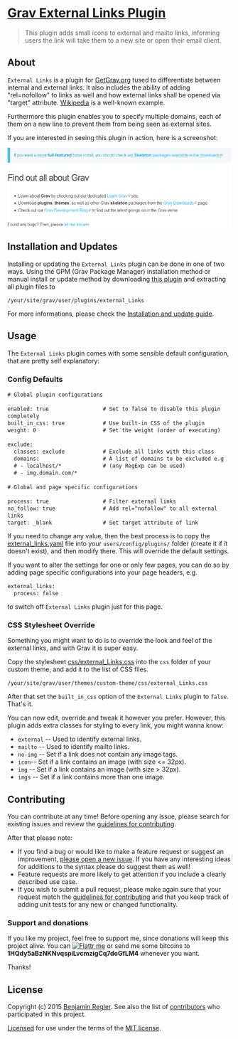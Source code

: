# [Grav External Links Plugin][project]

> This plugin adds small icons to external and mailto links, informing users the link will take them to a new site or open their email client.

## About

`External Links` is a plugin for [GetGrav.org](http://getgrav.org) tused to differentiate between internal and external links. It also includes the ability of adding "rel=nofollow" to links as well and how external links shall be opened via "target" attribute. [Wikipedia](https://www.wikipedia.org/) is a well-known example.

Furthermore this plugin enables you to specify multiple domains, each of them on a new line to prevent them from being seen as external sites.

If you are interested in seeing this plugin in action, here is a screenshot:

![Screenshot External Links Plugin](assets/readme.png "External Links Preview")

## Installation and Updates

Installing or updating the `External Links` plugin can be done in one of two ways. Using the GPM (Grav Package Manager) installation method or manual install or update method by downloading [this plugin](https://github.com/sommerregen/grav-plugin-external-links) and extracting all plugin files to

    /your/site/grav/user/plugins/external_Links

For more informations, please check the [Installation and update guide](INSTALL.md).

## Usage

The `External Links` plugin comes with some sensible default configuration, that are pretty self explanatory:

### Config Defaults

```
# Global plugin configurations

enabled: true                 # Set to false to disable this plugin completely
built_in_css: true            # Use built-in CSS of the plugin
weight: 0                     # Set the weight (order of executing)

exclude:
  classes: exclude            # Exclude all links with this class
  domains:                    # A list of domains to be excluded e.g
  # - localhost/*             # (any RegExp can be used)
  # - img.domain.com/*

# Global and page specific configurations

process: true                 # Filter external links
no_follow: true               # Add rel="nofollow" to all external links
target: _blank                # Set target attribute of link
```

If you need to change any value, then the best process is to copy the [external_links.yaml](external_links.yaml) file into your `users/config/plugins/` folder (create it if it doesn't exist), and then modify there. This will override the default settings.

If you want to alter the settings for one or only few pages, you can do so by adding page specific configurations into your page headers, e.g.

```
external_links:
  process: false
```

to switch off `External Links` plugin just for this page.

### CSS Stylesheet Override

Something you might want to do is to override the look and feel of the external links, and with Grav it is super easy.

Copy the stylesheet [css/external_Links.css](css/external_Links.css) into the `css` folder of your custom theme, and add it to the list of CSS files.

```
/your/site/grav/user/themes/custom-theme/css/external_Links.css
```

After that set the `built_in_css` option of the `External Links` plugin to `false`. That's it.

You can now edit, override and tweak it however you prefer. However, this plugin adds extra classes for styling to every link, you might wanna know:

- `external` -- Used to identify external links.
- `mailto` -- Used to identify mailto links.
- `no-img` -- Set if a link does not contain any image tags.
- `icon`-- Set if a link contains an image (with size <= 32px).
- `img` -- Set if a link contains an image (with size > 32px).
- `imgs` -- Set if a link contains more than one image.

## Contributing

You can contribute at any time! Before opening any issue, please search for existing issues and review the [guidelines for contributing](CONTRIBUTING.md).

After that please note:

* If you find a bug or would like to make a feature request or suggest an improvement, [please open a new issue][issues]. If you have any interesting ideas for additions to the syntax please do suggest them as well!
* Feature requests are more likely to get attention if you include a clearly described use case.
* If you wish to submit a pull request, please make again sure that your request match the [guidelines for contributing](CONTRIBUTING.md) and that you keep track of adding unit tests for any new or changed functionality.

### Support and donations

If you like my project, feel free to support me, since donations will keep this project alive. You can [![Flattr me](https://api.flattr.com/button/flattr-badge-large.png)][flattr] or send me some bitcoins to **1HQdy5aBzNKNvqspiLvcmzigCq7doGfLM4** whenever you want.

Thanks!

## License

Copyright (c) 2015 [Benjamin Regler][github]. See also the list of [contributors] who participated in this project.

[Licensed](LICENSE) for use under the terms of the [MIT license][mit-license].

[github]: https://github.com/sommerregen/ "GitHub account from Benjamin Regler"
[mit-license]: http://www.opensource.org/licenses/mit-license.php "MIT license"

[flattr]: https://flattr.com/submit/auto?user_id=Sommerregen&url=https://github.com/sommerregen/grav-plugin-external-links "Flatter my GitHub project"

[project]: https://github.com/sommerregen/grav-plugin-external-links
[issues]: https://github.com/sommerregen/grav-plugin-external-links/issues "GitHub Issues for Grav External Links Plugin"
[contributors]: https://github.com/sommerregen/grav-plugin-external-links/graphs/contributors "List of contributors of the project"
